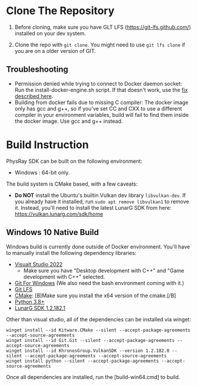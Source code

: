 # Clone The Repository

1. Before cloning, make sure you have GLT LFS (https://git-lfs.github.com/) installed on your dev system.

2. Clone the repo with `git clone`. You might need to use `git lfs clone` if you are on a older version of GIT.

## Troubleshooting
- Permission denied while trying to connect to Docker daemon socket: Run the install-docker-engine.sh script. If that doesn't work, use the [fix described here](https://www.digitalocean.com/community/questions/how-to-fix-docker-got-permission-denied-while-trying-to-connect-to-the-docker-daemon-socket).
- Building from docker fails due to missing C compiler: The docker image only has gcc and g++, so if you've set CC and CXX to use a different compiler in your environment variables, build will fail to find them inside the docker image. Use gcc and g++ instead.

# Build Instruction

PhysRay SDK can be built on the following environment:
  - Windows : 64-bit only.

The build system is CMake based, with a few caveats:

- **Do NOT** install the Ubuntu's builtin Vulkan dev library `libvulkan-dev`.
  If you already have it installed, run `sudo apt remove libvulkan1` to remove it.
  Instead, you'll need to install the latest LunarG SDK from here: https://vulkan.lunarg.com/sdk/home

## Windows 10 Native Build

Windows build is currently done outside of Docker environment. You'll have to manually install the following dependency libraries:
- [Visualt Studio 2022](https://visualstudio.microsoft.com/vs/)
  - Make sure you have "Desktop development with C++" and "Game development with C++" selected.
- [Git For Windows](https://gitforwindows.org/) (We also need the bash environment coming with it.)
- [Git LFS](https://git-lfs.github.com/)
- [CMake](https://cmake.org/download/): [B]Make sure you install the x64 version of the cmake.[/B]
- [Python 3.8+](https://www.python.org/downloads/windows/)
- [LunarG SDK 1.2.182.1](https://vulkan.lunarg.com/sdk/home)

Other than visual studio, all of the dependencies can be installed via winget:

  ```
  winget install --id Kitware.CMake --silent --accept-package-agreements --accept-source-agreements
  winget install --id Git.Git --silent --accept-package-agreements --accept-source-agreements
  winget install --id KhronosGroup.VulkanSDK --version 1.2.182.0 --silent --accept-package-agreements --accept-source-agreements
  winget install python --silent --accept-package-agreements --accept-source-agreements
  ```

Once all dependencies are installed, run the [build-win64.cmd] to build.

